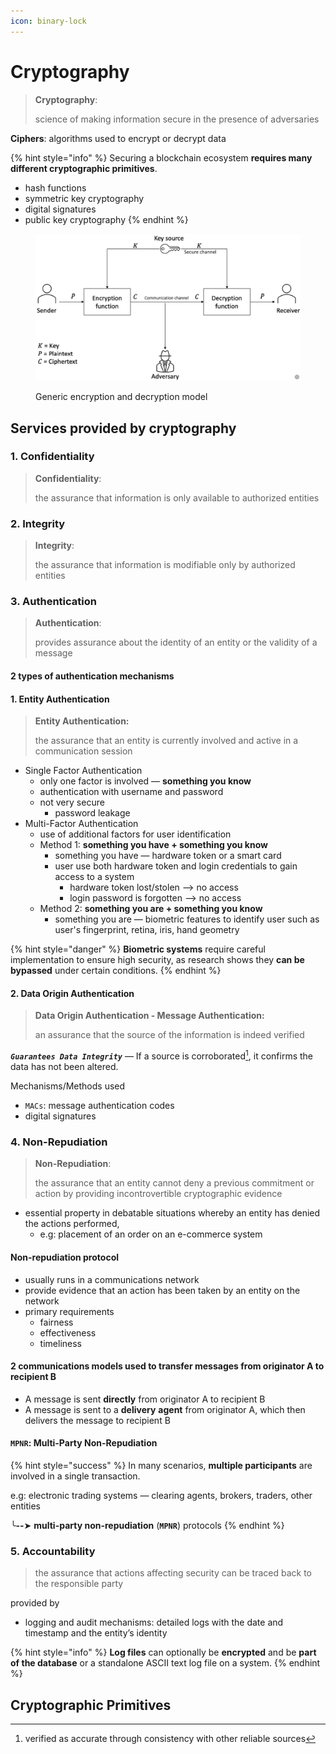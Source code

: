 ```yaml
---
icon: binary-lock
---
```


# Cryptography

> **Cryptography**:
>
> science of making information secure in the presence of adversaries

**Ciphers**:  algorithms used to encrypt or decrypt data&#x20;



{% hint style="info" %}
Securing a blockchain ecosystem **requires many different cryptographic primitives**.

* hash functions
* symmetric key cryptography
* digital signatures&#x20;
* public key cryptography
{% endhint %}

<figure><img src="../.gitbook/assets/generic_encryption_decryption_model.png" alt="" width="563"><figcaption><p>Generic encryption and decryption model</p></figcaption></figure>



## Services provided by cryptography&#x20;

### 1. Confidentiality&#x20;

> **Confidentiality**:
>
> the assurance that information is only available to authorized entities



### 2. Integrity

> **Integrity**:
>
> the assurance that information is modifiable only by authorized entities



### 3. Authentication&#x20;

> **Authentication**:
>
> provides assurance about the identity of an entity or the validity of a message



#### 2 types of authentication mechanisms

#### **1. Entity Authentication** &#x20;

> **Entity Authentication:**
>
> the assurance that an entity is currently involved and active in a communication session

* Single Factor Authentication
  * only one factor is involved — **something you know**
  * authentication with username and password
  * not very secure
    * password leakage
* Multi-Factor Authentication
  * use of additional factors for user identification
  * Method 1: **something you have + something you know**
    * something you have — hardware token or a smart card
    * user use both hardware token and login credentials to gain access to a system
      * hardware token lost/stolen --> no access
      * login password is forgotten --> no access
  * Method 2: **something you are + something you know**
    * something you are —  biometric features to identify user such as user's fingerprint, retina, iris, hand geometry

{% hint style="danger" %}
**Biometric systems** require careful implementation to ensure high security, as research shows they **can be bypassed** under certain conditions.
{% endhint %}



#### **2. Data Origin Authentication**

> **Data Origin Authentication - Message Authentication:**
>
> an assurance that the source of the information is indeed verified



_**`Guarantees Data Integrity`**_ — If a source is corroborated[^1], it confirms the data has not been altered.

Mechanisms/Methods used

* `MACs`: message authentication codes&#x20;
* digital signatures



### 4. Non-Repudiation

> **Non-Repudiation**:
>
> the assurance that an entity cannot deny a previous commitment or action by providing incontrovertible cryptographic evidence

* essential property in debatable situations whereby an entity has denied the actions performed,
  * e.g: placement of an order on an e-commerce system

#### Non-repudiation protocol&#x20;

* usually runs in a communications network
* provide evidence that an action has been taken by an entity on the network
* primary requirements
  * fairness
  * effectiveness
  * timeliness

#### 2 communications models used to transfer messages from originator A to recipient B

* A message is sent **directly** from originator A to recipient B&#x20;
* A message is sent to a **delivery** **agent** from originator A, which then delivers the message to recipient B



#### `MPNR`: M**ulti-Party Non-Repudiation**

{% hint style="success" %}
In many scenarios, **multiple participants** are involved in a single transaction.&#x20;

e.g: electronic trading systems — clearing agents, brokers, traders, other entities&#x20;

&#x20;╰**--**➤ **multi-party non-repudiation** (**`MPNR`**) protocols&#x20;
{% endhint %}



### 5. Accountability&#x20;

> the assurance that actions affecting security can be traced back to the responsible party

provided by&#x20;

* logging and audit mechanisms: detailed logs with the date and timestamp and the entity’s identity&#x20;

{% hint style="info" %}
**Log files** can optionally be **encrypted** and be **part of the database** or a standalone ASCII text log file on a system.
{% endhint %}



## Cryptographic Primitives



[^1]: verified as accurate through consistency with other reliable sources
